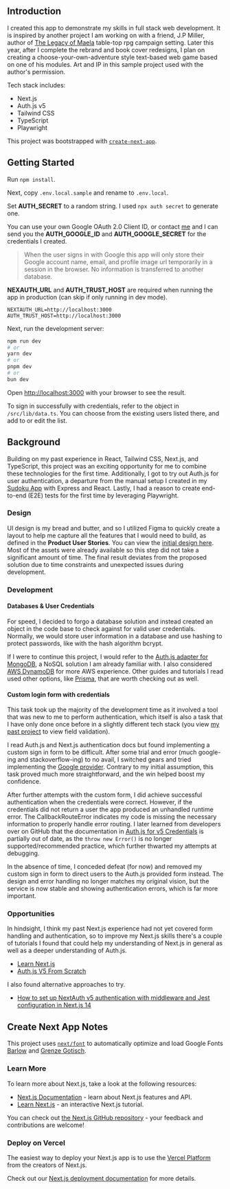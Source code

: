 ## Introduction

I created this app to demonstrate my skills in full stack web development. It is inspired by another project I am working on with a friend, J.P Miller, author of [The Legacy of Maela](https://www.drivethrurpg.com/en/publisher/2434/legacy-of-maela) table-top rpg campaign setting. Later this year, after I complete the rebrand and book cover redesigns, I plan on creating a choose-your-own-adventure style text-based web game based on one of his modules. Art and IP in this sample project used with the author's permission.

Tech stack includes:

- Next.js
- Auth.js v5
- Tailwind CSS
- TypeScript
- Playwright

This project was bootstrapped with [`create-next-app`](https://github.com/vercel/next.js/tree/canary/packages/create-next-app).

## Getting Started

Run `npm install`.

Next, copy `.env.local.sample` and rename to `.env.local`.

Set **AUTH_SECRET** to a random string. I used `npx auth secret` to generate one.

You can use your own Google OAuth 2.0 Client ID, or contact [me](mailto:design@caitlinteague.com) and I can send you the **AUTH_GOOGLE_ID** and **AUTH_GOOGLE_SECRET** for the credentials I created.

> When the user signs in with Google this app will only store their Google account name, email, and profile image url temporarily in a session in the browser. No information is transferred to another database.

**NEXAUTH_URL** and **AUTH_TRUST_HOST** are required when running the app in production (can skip if only running in dev mode).

```
NEXTAUTH_URL=http://localhost:3000
AUTH_TRUST_HOST=http://localhost:3000
```

Next, run the development server:

```bash
npm run dev
# or
yarn dev
# or
pnpm dev
# or
bun dev
```

Open [http://localhost:3000](http://localhost:3000) with your browser to see the result.

To sign in successfully with credentials, refer to the object in `/src/lib/data.ts`. You can choose from the existing users listed there, and add to or edit the list.

## Background

Building on my past experience in React, Tailwind CSS, Next.js, and TypeScript, this project was an exciting opportunity for me to combine these technologies for the first time. Additionally, I got to try out Auth.js for user authentication, a departure from the manual setup I created in my [Sudoku App](https://github.com/caitlinteaguedesign/sudoku-app) with Express and React. Lastly, I had a reason to create end-to-end (E2E) tests for the first time by leveraging Playwright.

### Design

UI design is my bread and butter, and so I utilized Figma to quickly create a layout to help me capture all the features that I would need to build, as defined in the **Product User Stories**. You can view the [initial design here](https://www.figma.com/file/CudqZyLcwug3OTysO2adXa/Filament-Games---Teloceja?type=design&node-id=0-1&mode=design). Most of the assets were already available so this step did not take a significant amount of time. The final result deviates from the proposed solution due to time constraints and unexpected issues during development.

### Development

#### Databases & User Credentials

For speed, I decided to forgo a database solution and instead created an object in the code base to check against for valid user credentials. Normally, we would store user information in a database and use hashing to protect passwords, like with the hash algorithm bcrypt.

If I were to continue this project, I would refer to the [Auth.js adapter for MongoDB](https://authjs.dev/reference/mongodb-adapter), a NoSQL solution I am already familiar with. I also considered [AWS DynamoDB](https://aws.amazon.com/dynamodb/) for more AWS experience. Other guides and tutorials I read used other options, like [Prisma](https://www.prisma.io/orm), that are worth checking out as well.

#### Custom login form with credentials

This task took up the majority of the development time as it involved a tool that was new to me to perform authentication, which itself is also a task that I have only done once before in a slightly different tech stack (you view [my past project](https://sudoku.caitlinteague.com/login) to view field validation).

I read Auth.js and Next.js authentication docs but found implementing a custom sign in form to be difficult. After some trial and error (much google-ing and stackoverflow-ing) to no avail, I switched gears and tried implementing the [Google provider](https://authjs.dev/getting-started/authentication/oauth). Contrary to my initial assumption, this task proved much more straightforward, and the win helped boost my confidence.

After further attempts with the custom form, I did achieve successful authentication when the credentials were correct. However, if the credentials did not return a user the app produced an unhandled runtime error. The CallbackRouteError indicates my code is missing the necessary information to properly handle error routing. I later learned from developers over on GitHub that the documentation in [Auth.js for v5 Credentials](https://authjs.dev/getting-started/authentication/credentials) is partially out of date, as the `throw new Error()` is no longer supported/recommended practice, which further thwarted my attempts at debugging.

In the absence of time, I conceded defeat (for now) and removed my custom sign in form to direct users to the Auth.js provided form instead. The design and error handling no longer matches my original vision, but the service is now stable and showing authentication errors, which is far more important.

### Opportunities

In hindsight, I think my past Next.js experience had not yet covered form handling and authentication, so to improve my Next.js skills there's a couple of tutorials I found that could help my understanding of Next.js in general as well as a deeper understanding of Auth.js.

- [Learn Next.js](https://nextjs.org/learn/dashboard-app/adding-authentication)
- [Auth.js V5 From Scratch](https://www.youtube.com/watch?v=Rs8018RO5YQ)

I also found alternative approaches to try.

- [How to set up NextAuth v5 authentication with middleware and Jest configuration in Next.js 14](https://medium.com/@renanleonel/how-to-set-up-nextauth-v5-authentication-with-middleware-and-jest-configuration-in-next-js-14-ca3e64bfb7d5)

## Create Next App Notes

This project uses [`next/font`](https://nextjs.org/docs/basic-features/font-optimization) to automatically optimize and load Google Fonts [Barlow](https://fonts.google.com/specimen/Barlow/about) and [Grenze Gotisch](https://fonts.google.com/specimen/Grenze+Gotisch/about?query=grenz).

### Learn More

To learn more about Next.js, take a look at the following resources:

- [Next.js Documentation](https://nextjs.org/docs) - learn about Next.js features and API.
- [Learn Next.js](https://nextjs.org/learn) - an interactive Next.js tutorial.

You can check out [the Next.js GitHub repository](https://github.com/vercel/next.js/) - your feedback and contributions are welcome!

### Deploy on Vercel

The easiest way to deploy your Next.js app is to use the [Vercel Platform](https://vercel.com/new?utm_medium=default-template&filter=next.js&utm_source=create-next-app&utm_campaign=create-next-app-readme) from the creators of Next.js.

Check out our [Next.js deployment documentation](https://nextjs.org/docs/deployment) for more details.
